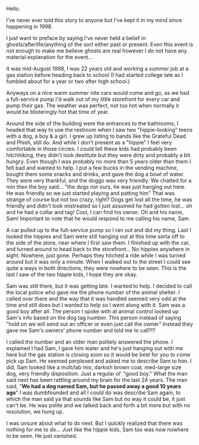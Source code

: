  

Hello.

I've never ever told this story to anyone but I've kept it in my mind since happening in 1998.

I just want to preface by saying I've never held a belief in ghosts/afterlife/anything of the sort either past or present. Even this event is not enough to make me believe ghosts are real however I do not have any material explanation for the event...

It was mid-August 1998, I was 22 years old and working a summer job at a gas station before heading back to school (I had started college late as I fumbled about for a year or two after high school.)

Anyways on a nice warm summer nite cars would come and go, as we had a full-service pump I'd walk out of my little storefront for every car and pump their gas. The weather was perfect, not too hot when normally it would be blisteringly hot that time of year.

Around the side of the building were the entrances to the bathrooms, I headed that way to use the restroom when I saw two "hippie-looking" teens with a dog, a boy & a girl. I grew up listing to bands like the Grateful Dead and Phish, still do. And while I don't present as a "hippie" I feel very comfortable in those circles. I could tell these kids had probably been hitchhiking, they didn't look destitute but they were dirty and probably a bit hungry. Even though I was probably no more than 5 years older than them I felt bad and wanted to help. I put a few bucks in the vending machine, bought them some snacks and drinks, and gave the dog a bowl of water. They were very thankful, and the doggo was very friendly. We chatted for a min then the boy said... "the dogs not ours, he was just hanging out here. He was friendly so we just started playing and patting him" That was strange of course but not too crazy, right? Dogs get lost all the time, he was friendly and didn't look mistreated so I just assumed he had gotten lost... oh and he had a collar and tag! Cool, I can find his owner. Oh and his name, Sam! Important to note that he would respond to me calling his name, Sam.

A car pulled up to the full-service pump so I ran out and did my thing. Last I looked the hippies and Sam were still hanging out at this time sorta off to the side of the store, near where I first saw them. I finished up with the car, and turned around to head back to the storefront... No hippies anywhere in sight. Nowhere, just gone. Perhaps they hitched a ride while I was turned around but it was only a minute. When I walked out to the street I could see quite a ways in both directions, they were nowhere to be seen. This is the last I saw of the two hippie kids, I hope they are okay.

Sam was still there, but it was getting late. I wanted to help. I decided to call the local police who gave me the phone number of the animal shelter. I called over there and the way that it was handled seemed very odd at the time and still does but I wanted to help so I went along with it. Sam was a good boy after all. The person I spoke with at animal control looked up Sam's info based on the dog tag number. This person instead of saying "hold on we will send out an officer or even just call the owner" Instead they gave me Sam's owners' phone number and told me to call?!?

I called the number and an older man politely answered the phone. I explained I had Sam, I gave him water and he's just hanging out with me here but the gas station is closing soon so it would be best for you to come pick up Sam. He seemed perplexed and asked me to describe Sam to him. I did, Sam looked like a mutt/lab mix, darkish brown coat, med-large size dog, very friendly disposition. Just a regular ol' "good boy." What the man said next has been rattling around my brain for the last 24 years. The man said, "**We had a dog named Sam, but he passed away a good 10 years ago**" I was dumbfounded and all I could do was describe Sam again, to which the man said ya that sounds like Sam but no way it could be, it just can't be. He was polite and we talked back and forth a bit more but with no resolution, we hung up.

I was unsure about what to do next. But I quickly realized that there was nothing for me to do... Just like the hippie kids, Sam too was now nowhere to be seen. He just vanished.